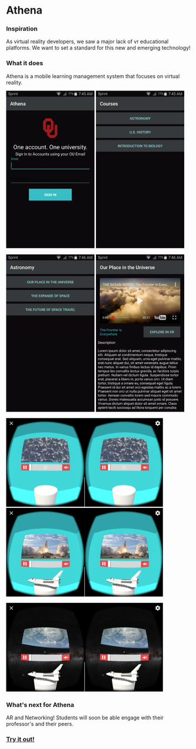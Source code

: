 # Athena

### Inspiration
As virtual reality developers, we saw a major lack of vr educational platforms. We want to set a standard for this new and emerging technology!

### What it does
Athena is a mobile learning management system that focuses on virtual reality.

<img src="images/SingleSignOn.png" alt="Single Sign On" width="240" height="426"/> <img src="images/Courses.png" alt="Courses" width="240" height="426"/> 

<img src="images/Lessons.png" alt="Lessons" width="240" height="426"/> <img src="images/LessonView.png" alt="Lesson View" width="240" height="426"/> 

<img src="images/VRVideo.png" alt="VR Video" width="426" height="240"/> <img src="images/VRModel.png" alt="VR Model" width="426" height="240"/>

<img src="images/VRSkyBox.png" alt="VR SkyBox" width="426" height="240"/>

### What's next for Athena
AR and Networking! Students will soon be able engage with their professor's and their peers.

### [Try it out!](http://getathena.io)
